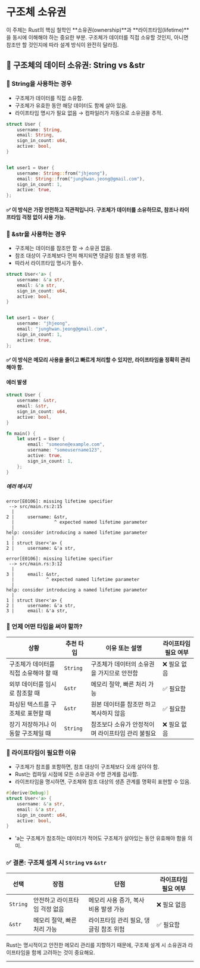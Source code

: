 # 구조체 소유권
이 주제는 Rust의 핵심 철학인 **소유권(ownership)**과 **라이프타임(lifetime)**을 동시에 이해해야 하는 중요한 부분. 
구조체가 데이터를 직접 소유할 것인지, 아니면 참조만 할 것인지에 따라 설계 방식이 완전히 달라짐.

## 🧠 구조체의 데이터 소유권: String vs &str
### 🔹 String을 사용하는 경우
- 구조체가 데이터를 직접 소유함.
- 구조체가 유효한 동안 해당 데이터도 함께 살아 있음.
- 라이프타임 명시가 필요 없음 → 컴파일러가 자동으로 소유권을 추적.
```rust
struct User {
    username: String,
    email: String,
    sign_in_count: u64,
    active: bool,
}


let user1 = User {
    username: String::from("jhjeong"),
    email: String::from("junghwan.jeong@gmail.com"),
    sign_in_count: 1,
    active: true,
};

```

#### ✅ 이 방식은 가장 안전하고 직관적입니다. 구조체가 데이터를 소유하므로, 참조나 라이프타임 걱정 없이 사용 가능.

### 🔸 &str을 사용하는 경우
- 구조체는 데이터를 참조만 함 → 소유권 없음.
- 참조 대상이 구조체보다 먼저 해지되면 댕글링 참조 발생 위험.
- 따라서 라이프타임 명시가 필수.
```rust
struct User<'a> {
    username: &'a str,
    email: &'a str,
    sign_in_count: u64,
    active: bool,
}


let user1 = User {
    username: "jhjeong",
    email: "junghwan.jeong@gmail.com",
    sign_in_count: 1,
    active: true,
};
```

#### ✅ 이 방식은 메모리 사용을 줄이고 빠르게 처리할 수 있지만, 라이프타임을 정확히 관리해야 함.

#### 에러 발생
```rust
struct User {
    username: &str,
    email: &str,
    sign_in_count: u64,
    active: bool,
}

fn main() {
    let user1 = User {
        email: "someone@example.com",
        username: "someusername123",
        active: true,
        sign_in_count: 1,
    };
}

```

##### 에러 메시지
```
error[E0106]: missing lifetime specifier
 --> src/main.rs:2:15
  |
2 |     username: &str,
  |               ^ expected named lifetime parameter
  |
help: consider introducing a named lifetime parameter
  |
1 | struct User<'a> {
2 |     username: &'a str,

error[E0106]: missing lifetime specifier
 --> src/main.rs:3:12
  |
3 |     email: &str,
  |            ^ expected named lifetime parameter
  |
help: consider introducing a named lifetime parameter
  |
1 | struct User<'a> {
2 |     username: &'a str,
3 |     email: &'a str,

```



### 🧭 언제 어떤 타입을 써야 할까?

| 상황                                 | 추천 타입 | 이유 또는 설명                                      | 라이프타임 필요 여부 |
|--------------------------------------|-----------|----------------------------------------------------|----------------------|
| 구조체가 데이터를 직접 소유해야 할 때 | `String`  | 구조체가 데이터의 소유권을 가지므로 안전함         | ❌ 필요 없음         |
| 외부 데이터를 임시로 참조할 때        | `&str`    | 메모리 절약, 빠른 처리 가능                        | ✅ 필요함            |
| 파싱된 텍스트를 구조체로 표현할 때    | `&str`    | 원본 데이터를 참조만 하고 복사하지 않음            | ✅ 필요함            |
| 장기 저장하거나 이동할 구조체일 때   | `String`  | 참조보다 소유가 안정적이며 라이프타임 관리 불필요  | ❌ 필요 없음         |


### 🔐 라이프타임이 필요한 이유
- 구조체가 참조를 포함하면, 참조 대상이 구조체보다 오래 살아야 함.
- Rust는 컴파일 시점에 모든 소유권과 수명 관계를 검사함.
- 라이프타임을 명시하면, 구조체와 참조 대상의 생존 관계를 명확히 표현할 수 있음.
```rust
#[derive(Debug)]
struct User<'a> {
    username: &'a str,
    email: &'a str,
    sign_in_count: u64,
    active: bool,
}
```

- 'a는 구조체가 참조하는 데이터가 적어도 구조체가 살아있는 동안 유효해야 함을 의미.

### ✅ 결론: 구조체 설계 시 `String` vs `&str`

| 선택    | 장점                                       | 단점                                       | 라이프타임 필요 여부 |
|---------|--------------------------------------------|--------------------------------------------|----------------------|
| `String` | 안전하고 라이프타임 걱정 없음              | 메모리 사용 증가, 복사 비용 발생 가능       | ❌ 필요 없음         |
| `&str`   | 메모리 절약, 빠른 처리 가능                | 라이프타임 관리 필요, 댕글링 참조 위험       | ✅ 필요함            |


Rust는 명시적이고 안전한 메모리 관리를 지향하기 때문에, 구조체 설계 시 소유권과 라이프타임을 함께 고려하는 것이 중요해요.

---
